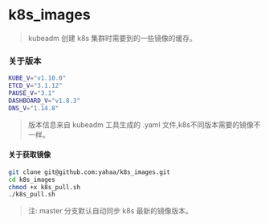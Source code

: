 # k8s_images
> kubeadm 创建 k8s 集群时需要到的一些镜像的缓存。

### 关于版本

```bash
KUBE_V="v1.10.0"
ETCD_V="3.1.12"
PAUSE_V="3.1"
DASHBOARD_V="v1.8.3"
DNS_V="1.14.8"
```

> 版本信息来自 kubeadm 工具生成的 .yaml 文件,k8s不同版本需要的镜像不一样。

#### 关于获取镜像

```bash
git clone git@github.com:yahaa/k8s_images.git
cd k8s_images
chmod +x k8s_pull.sh
./k8s_pull.sh
```
> 注: master 分支默认自动同步 k8s 最新的镜像版本。
